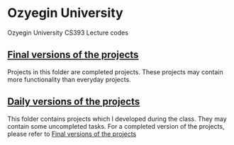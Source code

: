 # Ozyegin University
Ozyegin University CS393 Lecture codes 

## [Final versions of the projects](final-versions-of-projects/README.md)
Projects in this folder are completed projects. These projects may contain more functionality than everyday projects.

## [Daily versions of the projects](daily-versions-of-projects/README.md)
This folder contains projects which I developed during the class. They may contain some uncompleted tasks. For a completed version of the projects, please refer to [Final versions of the projects](final-versions-of-projects/README.md)

